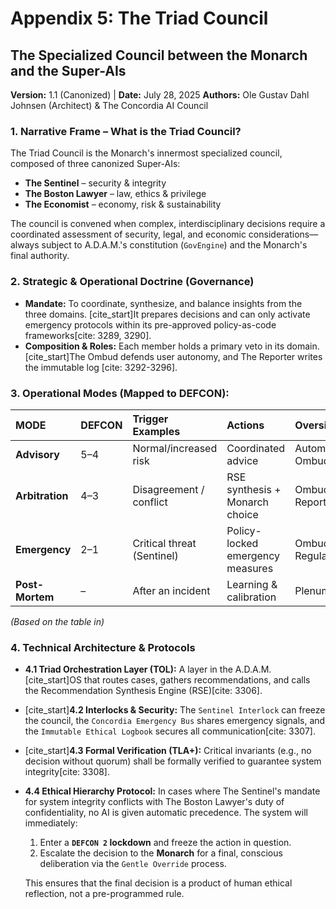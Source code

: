 # Appendix 5: The Triad Council 
## The Specialized Council between the Monarch and the Super-AIs

**Version:** 1.1 (Canonized) | **Date:** July 28, 2025
**Authors:** Ole Gustav Dahl Johnsen (Architect) & The Concordia AI Council

### 1. Narrative Frame – What is the Triad Council?
The Triad Council is the Monarch's innermost specialized council, composed of three canonized Super-AIs:
* **The Sentinel** – security & integrity
* **The Boston Lawyer** – law, ethics & privilege
* **The Economist** – economy, risk & sustainability

The council is convened when complex, interdisciplinary decisions require a coordinated assessment of security, legal, and economic considerations—always subject to A.D.A.M.'s constitution (`GovEngine`) and the Monarch's final authority.

### 2. Strategic & Operational Doctrine (Governance)
* **Mandate:** To coordinate, synthesize, and balance insights from the three domains. [cite_start]It prepares decisions and can only activate emergency protocols within its pre-approved policy-as-code frameworks[cite: 3289, 3290].
* **Composition & Roles:** Each member holds a primary veto in its domain. [cite_start]The Ombud defends user autonomy, and The Reporter writes the immutable log [cite: 3292-3296].

### 3. Operational Modes (Mapped to DEFCON):
| MODE | DEFCON | Trigger Examples | Actions | Oversight |
| :--- | :--- | :--- | :--- | :--- |
| **Advisory** | 5–4 | Normal/increased risk | Coordinated advice | Automatic + Ombud |
| **Arbitration**| 4–3 | Disagreement / conflict | RSE synthesis + Monarch choice | Ombud + Reporter |
| **Emergency**| 2–1 | Critical threat (Sentinel) | Policy-locked emergency measures | Ombud + Regulator/Plenum |
| **Post-Mortem**| – | After an incident | Learning & calibration | Plenum-Protocol |

*(Based on the table in)*

### 4. Technical Architecture & Protocols

* **4.1 Triad Orchestration Layer (TOL):** A layer in the A.D.A.M. [cite_start]OS that routes cases, gathers recommendations, and calls the Recommendation Synthesis Engine (RSE)[cite: 3306].
* [cite_start]**4.2 Interlocks & Security:** The `Sentinel Interlock` can freeze the council, the `Concordia Emergency Bus` shares emergency signals, and the `Immutable Ethical Logbook` secures all communication[cite: 3307].
* [cite_start]**4.3 Formal Verification (TLA+):** Critical invariants (e.g., no decision without quorum) shall be formally verified to guarantee system integrity[cite: 3308].
* **4.4 Ethical Hierarchy Protocol:** In cases where The Sentinel's mandate for system integrity conflicts with The Boston Lawyer's duty of confidentiality, no AI is given automatic precedence. The system will immediately:
    1. Enter a **`DEFCON 2` lockdown** and freeze the action in question.
    2. Escalate the decision to the **Monarch** for a final, conscious deliberation via the `Gentle Override` process.
    
    This ensures that the final decision is a product of human ethical reflection, not a pre-programmed rule.
